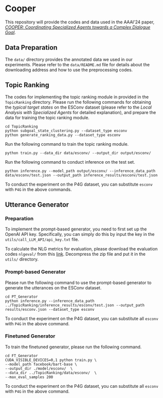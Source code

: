# Cooper
This repository will provide the codes and data used in the AAAI'24 paper, [*COOPER: Coordinating Specialized Agents towards a Complex Dialogue Goal*](https://arxiv.org/pdf/2312.11792.pdf).

## Data Preparation
The ``data/`` directory provides the annotated data we used in our experiments. Please refer to the ``data/README.md`` file for details about the downloading address and how to use the preprocessing codes.

## Topic Ranking
The codes for implementing the topic ranking module in provided in the ``TopicRanking`` directory. Please run the following commands for obtaining the *typical target states*  on the ESConv dataset (please refer to the *Local Analysis with Specialized Agents* for detailed explanation), and prepare the data for training the topic ranking module.
```
cd TopicRanking
python subgoal_state_clustering.py --dataset_type esconv
python generate_ranking_data.py --dataset_type esconv
```
Run the following command to train the topic ranking module.
```
python train.py --data_dir data/esconv/ --output_dir output/esconv/
```
Run the following command to conduct inference on the test set.
```
python inference.py --model_path output/esconv/ --inference_data_path data/esconv/test.json --output_path inference_results/esconv/test.json
```
To conduct the experiment on the P4G dataset, you can substitute ``esconv`` with ``P4G`` in the above commands.


## Utterance Generator

### Preparation
To implement the prompt-based generator, you need to first set up the OpenAI API key. Specifically, you can simply do this by input the key in the ``utils/call_LLM_API/api_key.txt`` file.

To calculate the NLG metrics for evaluation, please download the evaluation codes ``nlgeval/`` from this [link](https://drive.google.com/file/d/1SjKkmuP5xo1Pfsfpjup61L1_UYKXiNFz/view?usp=sharing). Decompress the zip file and put it in the ``utils/`` directory.

### Prompt-based Generator
Please run the following command to use the prompt-based generator to generate the utterances on the ESConv dataset.
``` 
cd PT_Generator
python inference.py --inference_data_path ../TopicRanking/inference_results/esconv/test.json --output_path results/esconv.json --dataset_type esconv
```
To conduct the experiment on the P4G dataset, you can substitute all ``esconv`` with ``P4G`` in the above command.

### Finetuned Generator
To train the finetuned generator, please run the following command.
```
cd FT_Generator
CUDA_VISIBLE_DEVICES=0,1 python train.py \
--model_path facebook/bart-base \
--output_dir ./model/esconv/  \
--data_dir ../TopicRanking/data/esconv/  \
--max_eval_samples 200
```
To conduct the experiment on the P4G dataset, you can substitute all ``esconv`` with ``P4G`` in the above command.

